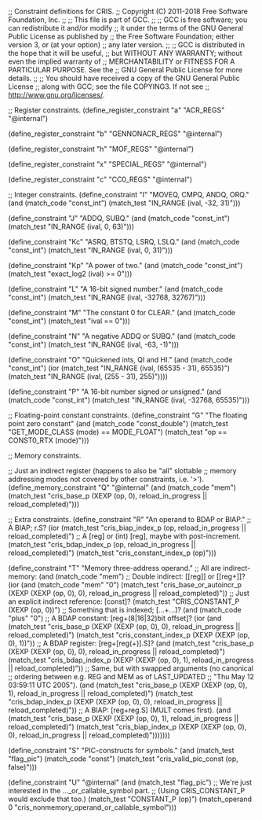 ;; Constraint definitions for CRIS.
;; Copyright (C) 2011-2018 Free Software Foundation, Inc.
;;
;; This file is part of GCC.
;;
;; GCC is free software; you can redistribute it and/or modify
;; it under the terms of the GNU General Public License as published by
;; the Free Software Foundation; either version 3, or (at your option)
;; any later version.
;;
;; GCC is distributed in the hope that it will be useful,
;; but WITHOUT ANY WARRANTY; without even the implied warranty of
;; MERCHANTABILITY or FITNESS FOR A PARTICULAR PURPOSE.  See the
;; GNU General Public License for more details.
;;
;; You should have received a copy of the GNU General Public License
;; along with GCC; see the file COPYING3.  If not see
;; <http://www.gnu.org/licenses/>.

;; Register constraints.
(define_register_constraint "a" "ACR_REGS"
  "@internal")

(define_register_constraint "b" "GENNONACR_REGS"
  "@internal")

(define_register_constraint "h" "MOF_REGS"
  "@internal")

(define_register_constraint "x" "SPECIAL_REGS"
  "@internal")

(define_register_constraint "c" "CC0_REGS"
  "@internal")

;; Integer constraints.
(define_constraint "I"
  "MOVEQ, CMPQ, ANDQ, ORQ."
  (and (match_code "const_int")
       (match_test "IN_RANGE (ival, -32, 31)")))

(define_constraint "J"
  "ADDQ, SUBQ."
  (and (match_code "const_int")
       (match_test "IN_RANGE (ival, 0, 63)")))

(define_constraint "Kc"
  "ASRQ, BTSTQ, LSRQ, LSLQ."
  (and (match_code "const_int")
       (match_test "IN_RANGE (ival, 0, 31)")))

(define_constraint "Kp"
  "A power of two."
  (and (match_code "const_int")
       (match_test "exact_log2 (ival) >= 0")))

(define_constraint "L"
  "A 16-bit signed number."
  (and (match_code "const_int")
       (match_test "IN_RANGE (ival, -32768, 32767)")))

(define_constraint "M"
  "The constant 0 for CLEAR."
  (and (match_code "const_int")
       (match_test "ival == 0")))

(define_constraint "N"
  "A negative ADDQ or SUBQ."
  (and (match_code "const_int")
       (match_test "IN_RANGE (ival, -63, -1)")))

(define_constraint "O"
  "Quickened ints, QI and HI."
  (and (match_code "const_int")
       (ior (match_test "IN_RANGE (ival, (65535 - 31), 65535)")
	    (match_test "IN_RANGE (ival, (255 - 31), 255)"))))

(define_constraint "P"
  "A 16-bit number signed *or* unsigned."
  (and (match_code "const_int")
       (match_test "IN_RANGE (ival, -32768, 65535)")))

;; Floating-point constant constraints.
(define_constraint "G"
  "The floating point zero constant"
  (and (match_code "const_double")
       (match_test "GET_MODE_CLASS (mode) == MODE_FLOAT")
       (match_test "op == CONST0_RTX (mode)")))

;; Memory constraints.

;; Just an indirect register (happens to also be "all" slottable
;; memory addressing modes not covered by other constraints, i.e. '>').
(define_memory_constraint "Q"
  "@internal"
  (and (match_code "mem")
       (match_test "cris_base_p (XEXP (op, 0), reload_in_progress
					       || reload_completed)")))

;; Extra constraints.
(define_constraint "R"
  "An operand to BDAP or BIAP."
       ;; A BIAP; r.S?
  (ior (match_test "cris_biap_index_p (op, reload_in_progress
					   || reload_completed)")
       ;; A [reg] or (int) [reg], maybe with post-increment.
       (match_test "cris_bdap_index_p (op, reload_in_progress
					   || reload_completed)")
       (match_test "cris_constant_index_p (op)")))

(define_constraint "T"
  "Memory three-address operand."
  ;; All are indirect-memory:
  (and (match_code "mem")
	    ;; Double indirect: [[reg]] or [[reg+]]?
       (ior (and (match_code "mem" "0")
		 (match_test "cris_base_or_autoincr_p (XEXP (XEXP (op, 0), 0),
						       reload_in_progress
						       || reload_completed)"))
	    ;; Just an explicit indirect reference: [const]?
	    (match_test "CRIS_CONSTANT_P (XEXP (op, 0))")
	    ;; Something that is indexed; [...+...]?
	    (and (match_code "plus" "0")
		      ;; A BDAP constant: [reg+(8|16|32)bit offset]?
		 (ior (and (match_test "cris_base_p (XEXP (XEXP (op, 0), 0),
						     reload_in_progress
						     || reload_completed)")
			   (match_test "cris_constant_index_p (XEXP (XEXP (op, 0), 1))"))
		      ;; A BDAP register: [reg+[reg(+)].S]?
		      (and (match_test "cris_base_p (XEXP (XEXP (op, 0), 0),
						     reload_in_progress
						     || reload_completed)")
			   (match_test "cris_bdap_index_p (XEXP (XEXP (op, 0), 1),
							   reload_in_progress
							   || reload_completed)"))
		      ;; Same, but with swapped arguments (no canonical
		      ;; ordering between e.g. REG and MEM as of LAST_UPDATED
		      ;; "Thu May 12 03:59:11 UTC 2005").
		      (and (match_test "cris_base_p (XEXP (XEXP (op, 0), 1),
						     reload_in_progress
						     || reload_completed)")
			   (match_test "cris_bdap_index_p (XEXP (XEXP (op, 0), 0),
							   reload_in_progress
							   || reload_completed)"))
		      ;; A BIAP: [reg+reg.S] (MULT comes first).
		      (and (match_test "cris_base_p (XEXP (XEXP (op, 0), 1),
						     reload_in_progress
						     || reload_completed)")
			   (match_test "cris_biap_index_p (XEXP (XEXP (op, 0), 0),
							   reload_in_progress
							   || reload_completed)")))))))

(define_constraint "S"
  "PIC-constructs for symbols."
  (and (match_test "flag_pic")
       (match_code "const")
       (match_test "cris_valid_pic_const (op, false)")))

(define_constraint "U"
  "@internal"
  (and (match_test "flag_pic")
       ;; We're just interested in the ..._or_callable_symbol part.
       ;; (Using CRIS_CONSTANT_P would exclude that too.)
       (match_test "CONSTANT_P (op)")
       (match_operand 0 "cris_nonmemory_operand_or_callable_symbol")))

